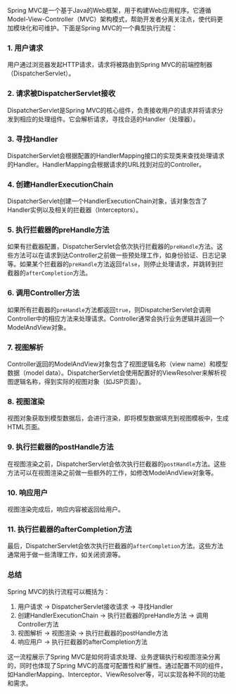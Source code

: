 Spring MVC是一个基于Java的Web框架，用于构建Web应用程序。它遵循Model-View-Controller（MVC）架构模式，帮助开发者分离关注点，使代码更加模块化和可维护。下面是Spring MVC的一个典型执行流程：

### 1. 用户请求

用户通过浏览器发起HTTP请求，请求将被路由到Spring MVC的前端控制器（DispatcherServlet）。

### 2. 请求被DispatcherServlet接收

DispatcherServlet是Spring MVC的核心组件，负责接收用户的请求并将请求分发到相应的处理组件。它会解析请求，寻找合适的Handler（处理器）。

### 3. 寻找Handler

DispatcherServlet会根据配置的HandlerMapping接口的实现类来查找处理请求的Handler。HandlerMapping会根据请求的URL找到对应的Controller。

### 4. 创建HandlerExecutionChain

DispatcherServlet创建一个HandlerExecutionChain对象，该对象包含了Handler实例以及相关的拦截器（Interceptors）。

### 5. 执行拦截器的preHandle方法

如果有拦截器配置，DispatcherServlet会依次执行拦截器的`preHandle`方法。这些方法可以在请求到达Controller之前做一些预处理工作，如身份验证、日志记录等。如果某个拦截器的`preHandle`方法返回`false`，则停止处理请求，并跳转到拦截器的`afterCompletion`方法。

### 6. 调用Controller方法

如果所有拦截器的`preHandle`方法都返回`true`，则DispatcherServlet会调用Controller中的相应方法来处理请求。Controller通常会执行业务逻辑并返回一个ModelAndView对象。

### 7. 视图解析

Controller返回的ModelAndView对象包含了视图逻辑名称（view name）和模型数据（model data）。DispatcherServlet会使用配置好的ViewResolver来解析视图逻辑名称，得到实际的视图对象（如JSP页面）。

### 8. 视图渲染

视图对象获取到模型数据后，会进行渲染，即将模型数据填充到视图模板中，生成HTML页面。

### 9. 执行拦截器的postHandle方法

在视图渲染之前，DispatcherServlet会依次执行拦截器的`postHandle`方法。这些方法可以在视图渲染之前做一些额外的工作，如修改ModelAndView对象等。

### 10. 响应用户

视图渲染完成后，响应内容被返回给用户。

### 11. 执行拦截器的afterCompletion方法

最后，DispatcherServlet会依次执行拦截器的`afterCompletion`方法。这些方法通常用于做一些清理工作，如关闭资源等。

### 总结

Spring MVC的执行流程可以概括为：

1. 用户请求 -> DispatcherServlet接收请求 -> 寻找Handler
2. 创建HandlerExecutionChain -> 执行拦截器的preHandle方法 -> 调用Controller方法
3. 视图解析 -> 视图渲染 -> 执行拦截器的postHandle方法
4. 响应用户 -> 执行拦截器的afterCompletion方法

这一流程展示了Spring MVC是如何将请求处理、业务逻辑执行和视图渲染分离的，同时也体现了Spring MVC的高度可配置性和扩展性。通过配置不同的组件，如HandlerMapping、Interceptor、ViewResolver等，可以实现各种不同的功能和需求。